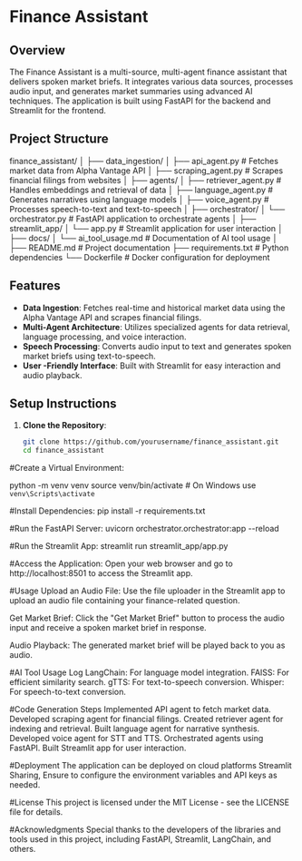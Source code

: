 # Finance Assistant

## Overview
The Finance Assistant is a multi-source, multi-agent finance assistant that delivers spoken market briefs. It integrates various data sources, processes audio input, and generates market summaries using advanced AI techniques. The application is built using FastAPI for the backend and Streamlit for the frontend.

## Project Structure
finance_assistant/ │ ├── data_ingestion/ │ ├── api_agent.py # Fetches market data from Alpha Vantage API │ ├── scraping_agent.py # Scrapes financial filings from websites │ ├── agents/ │ ├── retriever_agent.py # Handles embeddings and retrieval of data │ ├── language_agent.py # Generates narratives using language models │ ├── voice_agent.py # Processes speech-to-text and text-to-speech │ ├── orchestrator/ │ └── orchestrator.py # FastAPI application to orchestrate agents │ ├── streamlit_app/ │ └── app.py # Streamlit application for user interaction │ ├── docs/ │ └── ai_tool_usage.md # Documentation of AI tool usage │ ├── README.md # Project documentation ├── requirements.txt # Python dependencies └── Dockerfile # Docker configuration for deployment


## Features
- **Data Ingestion**: Fetches real-time and historical market data using the Alpha Vantage API and scrapes financial filings.
- **Multi-Agent Architecture**: Utilizes specialized agents for data retrieval, language processing, and voice interaction.
- **Speech Processing**: Converts audio input to text and generates spoken market briefs using text-to-speech.
- **User -Friendly Interface**: Built with Streamlit for easy interaction and audio playback.

## Setup Instructions
1. **Clone the Repository**:
   ```bash
   git clone https://github.com/yourusername/finance_assistant.git
   cd finance_assistant


#Create a Virtual Environment:

python -m venv venv
source venv/bin/activate  # On Windows use `venv\Scripts\activate`

#Install Dependencies:
pip install -r requirements.txt

#Run the FastAPI Server:
uvicorn orchestrator.orchestrator:app --reload

#Run the Streamlit App:
streamlit run streamlit_app/app.py

#Access the Application:
Open your web browser and go to http://localhost:8501 to access the Streamlit app.

#Usage
Upload an Audio File: Use the file uploader in the Streamlit app to upload an audio file containing your finance-related question.

Get Market Brief: Click the "Get Market Brief" button to process the audio input and receive a spoken market brief in response.

Audio Playback: The generated market brief will be played back to you as audio.



#AI Tool Usage Log
LangChain: For language model integration.
FAISS: For efficient similarity search.
gTTS: For text-to-speech conversion.
Whisper: For speech-to-text conversion.

#Code Generation Steps
Implemented API agent to fetch market data.
Developed scraping agent for financial filings.
Created retriever agent for indexing and retrieval.
Built language agent for narrative synthesis.
Developed voice agent for STT and TTS.
Orchestrated agents using FastAPI.
Built Streamlit app for user interaction.

#Deployment
The application can be deployed on cloud platforms  Streamlit Sharing, Ensure to configure the environment variables and API keys as needed.

#License
This project is licensed under the MIT License - see the LICENSE file for details.

#Acknowledgments
Special thanks to the developers of the libraries and tools used in this project, including FastAPI, Streamlit, LangChain, and others.
